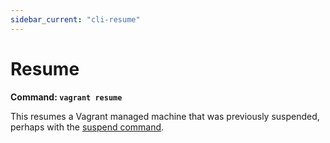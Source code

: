 ```yaml
---
sidebar_current: "cli-resume"
---
```


# Resume

**Command: `vagrant resume`**

This resumes a Vagrant managed machine that was previously suspended,
perhaps with the [suspend command](/v2/cli/suspend.html).
